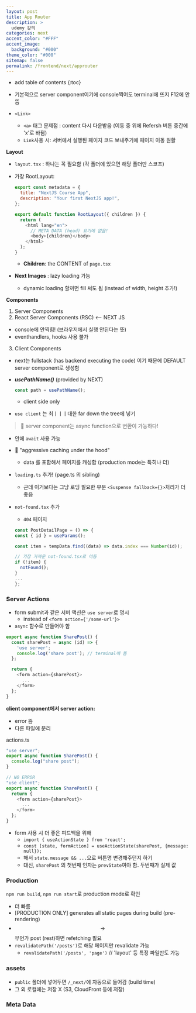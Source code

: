 ```yaml
---
layout: post
title: App Router
description: >
  udemy 강의
categories: next
accent_color: "#FFF"
accent_image:
  background: "#000"
theme_color: "#000"
sitemap: false
permalink: /frontend/next/approuter
---
```


- add table of contents
  {:toc}

- 기본적으로 server component이기에 console찍어도 terminal에 뜨지 F12에 안뜸
- `<Link>`

  - `<a>` 태그 문제점 : content 다시 다운받음 (이동 중 위에 Refersh 버튼 중간에 'x'로 바뀜)
  - `Link`사용 시: 서버에서 실행된 페이지 코드 보내주기에 페이지 이동 원활

**Layout**

- `layout.tsx` : 하나는 꼭 필요함 (각 폴더에 있으면 해당 폴더만 스코프)
- 가장 RootLayout:

  ```js
  export const metadata = {
    title: "NextJS Course App",
    description: "Your first NextJS app!",
  };

  export default function RootLayout({ children }) {
    return (
      <html lang="en">
        // META DATA (head) 요기에 없음!
        <body>{children}</body>
      </html>
    );
  }
  ```

  - **Children**: the CONTENT of `page.tsx`

  <!-- ![image](https://nextjs.org/_next/image?url=%2Fdocs%2Fdark%2Fon-demand-revalidation.png&w=3840&q=75){:.lead width="200" height="100" loading="lazy"} -->

- **Next Images** : lazy loading 가능
  - dynamic loading 할꺼면 fill 써도 됨 (instead of width, height 추가!)

**Components**

1. Server Components
2. React Server Components (RSC) <-- NEXT JS

- console에 안찍힘! (브라우저에서 실행 안된다는 뜻)
- eventhandlers, hooks 사용 불가

3. Client Components

- next는 fullstack (has backend executing the code) 이기 때문에 DEFAULT server component로 생성함

- **_usePathName()_** (provided by NEXT)

  ```js
  const path = usePathName();
  ```

  - client side only

- `use client` 는 최ㅣㅣㅣ대한 far down the tree에 넣기

> 📌 server component는 async function으로 변환이 가능하다!<br/>

- 안에 `await` 사용 가능

- 🥷 "aggressive caching under the hood"

  - data 를 포함해서 페이지를 캐싱함 (production mode는 특히나 더)

- `loading.ts` 추가! (page.ts 의 sibling)

  - 근데 이거보다는 그냥 로딩 필요한 부분 `<Suspense fallback={}>`처리가 더 좋음

- `not-found.tsx` 추가

  - `404` 페이지

  ```js
  const PostDetailPage = () => {
  const { id } = useParams();

  const item = tempData.find((data) => data.index === Number(id));

  // 가장 가까운 not-found.tsx로 이동
  if (!item) {
    notFound();
  }
  ...
  };

  ```

### Server Actions

- form submit과 같은 서버 액션은 `use server`로 명시
  - instead of `<form action={'/some-url'}>`
- `async` 함수로 만들어야 함

```js
export async function SharePost() {
  const sharePost = async (id) => {
    'use server';
    console.log('share post'); // terminal에 뜸
  };

  return {
    <form action={sharePost}>
      ...
    </form>
  };
}
```

**client component에서 server action:**

- error 뜸
- 다른 파일에 분리

actions.ts

```js
"use server";
export async function SharePost() {
  console.log("share post");
}
```

```js
// NO ERROR
"use client";
export async function SharePost() {
  return {
    <form action={sharePost}>
      ...
    </form>
  };
}
```

- form 사용 시 더 좋은 피드백을 위해
  - `import { useActionState } from 'react';`
  - `const [state, formAction] = useActionState(sharePost, {message: null});`
  - 해서 `state.message && ...`으로 버튼명 변경해주던지 하기
  - 대신, `sharePost` 의 첫번째 인자는 `prevState`여야 함. 두번쨰가 실제 값

### Production

`npm run build`, `npm run start`로 production mode로 확인

- 더 빠름
- [PRODUCTION ONLY] generates all static pages during build (pre-rendering)
- $$\rightarrow$$ 무언가 post (rest)하면 refetching 필요
- `revalidatePath('/posts')`로 해당 페이지만 revalidate 가능
  - `revalidatePath('/posts', 'page')` // 'layout' 등 특정 파일만도 가능

### assets

- `public` 폴더에 넣어두면 `/_next/`에 자동으로 들어감 (build time)
- 그 외 로컬에는 저장 X (S3, CloudFront 등에 저장)

### Meta Data
